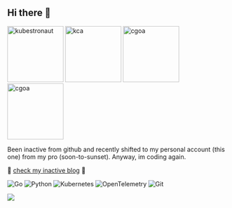 ## Hi there 👋

<img src="https://images.credly.com/size/110x110/images/cd6c6449-6814-4613-a2d3-13cf4ac5be4f/image.png" alt="kubestronaut" width="128" > <img src="https://images.credly.com/size/340x340/images/2592935a-d8fa-405d-b40a-711a75454fc2/image.png" alt="kca" width="128" /> <img src="https://images.credly.com/size/340x340/images/7219d055-4e97-439c-b244-8fbe885fa06b/image.png" alt="cgoa" width="128" /> <img src="https://images.credly.com/size/340x340/images/12624f9e-6b4a-43f0-b7a2-afb2c6cf8059/image.png" alt="cgoa" width="128" />

Been inactive from github and recently shifted to my personal account (this one) from my pro (soon-to-sunset). Anyway, im coding again.

🌱 [check my inactive blog](https://blog.rainui.dev) 🌱

![Go](https://img.shields.io/badge/go-%2300ADD8.svg?style=for-the-badge&logo=go&logoColor=white)
![Python](https://img.shields.io/badge/python-3670A0?style=for-the-badge&logo=python&logoColor=ffdd54)
![Kubernetes](https://img.shields.io/badge/kubernetes-%23326ce5.svg?style=for-the-badge&logo=kubernetes&logoColor=white)
![OpenTelemetry](https://img.shields.io/badge/OpenTelemetry-FFFFFF?&style=for-the-badge&logo=opentelemetry&logoColor=black)
![Git](https://img.shields.io/badge/git-%23F05033.svg?style=for-the-badge&logo=git&logoColor=white)

![](https://blog.rainui.dev/img/profile/avatar-1.png)

<!--
**rxinui/rxinui** is a ✨ _special_ ✨ repository because its `README.md` (this file) appears on your GitHub profile.

Here are some ideas to get you started:

- 🔭 I’m currently working on ...
- 🌱 I’m currently learning ...
- 👯 I’m looking to collaborate on ...
- 🤔 I’m looking for help with ...
- 💬 Ask me about ...
- 📫 How to reach me: ...
- 😄 Pronouns: ...
- ⚡ Fun fact: ...
-->
